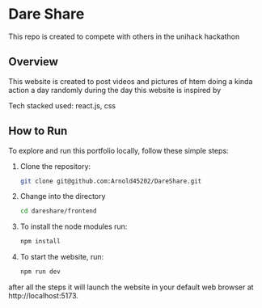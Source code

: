 # Dare Share
This repo is created to compete with others in the unihack hackathon

## Overview
This website is created to post videos and pictures of htem doing a kinda action a day randomly during the day this website is inspired by 

Tech stacked used: react.js, css

## How to Run

To explore and run this portfolio locally, follow these simple steps:

1. Clone the repository:

   ```bash
   git clone git@github.com:Arnold45202/DareShare.git
2. Change into the directory 
   
   ```bash
   cd dareshare/frontend
3. To install the node modules run:

   ```bash
   npm install

4. To start the website, run:

   ```bash
   npm run dev

after all the steps it will launch the website in your default web browser at http://localhost:5173.

